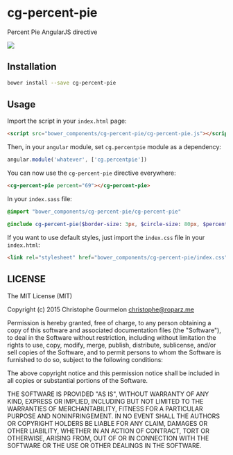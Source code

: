 # cg-percent-pie
Percent Pie AngularJS directive

<img src="https://raw.githubusercontent.com/roparz/cg-percent-pie/master/exemple.png" />

## Installation

```bash
bower install --save cg-percent-pie
```

## Usage

Import the script in your `index.html` page:

```html
<script src="bower_components/cg-percent-pie/cg-percent-pie.js"></script>
```

Then, in your `angular` module, set `cg.percentpie` module as a dependency:

```javascript
angular.module('whatever', ['cg.percentpie'])
```

You can now use the `cg-percent-pie` directive everywhere:

```html
<cg-percent-pie percent="69"></cg-percent-pie>
```

In your `index.sass` file:

```sass
@import "bower_components/cg-percent-pie/cg-percent-pie"

@include cg-percent-pie($border-size: 3px, $circle-size: 80px, $percent-font-size: 20%, $circle-color: rgb(85, 199, 215), $circle-shadow: rgb(212, 212, 212))
```

If you want to use default styles, just import the `index.css` file in your `index.html`:

```html
<link rel="stylesheet" href="bower_components/cg-percent-pie/index.css">
```

## LICENSE

The MIT License (MIT)

Copyright (c) 2015 Christophe Gourmelon <christophe@roparz.me>

Permission is hereby granted, free of charge, to any person obtaining a copy
of this software and associated documentation files (the "Software"), to deal
in the Software without restriction, including without limitation the rights
to use, copy, modify, merge, publish, distribute, sublicense, and/or sell
copies of the Software, and to permit persons to whom the Software is
furnished to do so, subject to the following conditions:

The above copyright notice and this permission notice shall be included in all
copies or substantial portions of the Software.

THE SOFTWARE IS PROVIDED "AS IS", WITHOUT WARRANTY OF ANY KIND, EXPRESS OR
IMPLIED, INCLUDING BUT NOT LIMITED TO THE WARRANTIES OF MERCHANTABILITY,
FITNESS FOR A PARTICULAR PURPOSE AND NONINFRINGEMENT. IN NO EVENT SHALL THE
AUTHORS OR COPYRIGHT HOLDERS BE LIABLE FOR ANY CLAIM, DAMAGES OR OTHER
LIABILITY, WHETHER IN AN ACTION OF CONTRACT, TORT OR OTHERWISE, ARISING FROM,
OUT OF OR IN CONNECTION WITH THE SOFTWARE OR THE USE OR OTHER DEALINGS IN THE
SOFTWARE.
